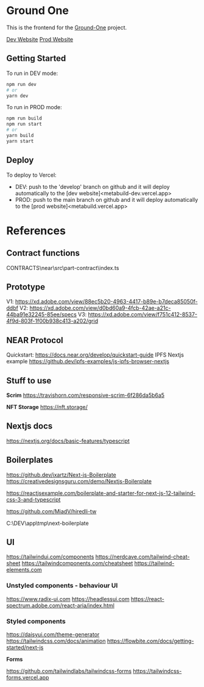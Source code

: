 # Ground One

This is the frontend for the [Ground-One](https://www.groundone.io) project.

[Dev Website](https://metabuild-dev.vercel.app/)
[Prod Website](https://metabuild.vercel.app/)

## Getting Started

To run in DEV mode:

```bash
npm run dev
# or
yarn dev
```

To run in PROD mode:

```bash
npm run build
npm run start
# or
yarn build
yarn start
```

## Deploy

To deploy to Vercel:

-   DEV: push to the 'develop' branch on github and it will deploy automatically to the [dev website]<metabuild-dev.vercel.app>
-   PROD: push to the main branch on github and it will deploy automatically to the [prod website]<metabuild.vercel.app>

# References

## Contract functions

CONTRACTS\near\src\part-contract\index.ts

## Prototype

V1: <https://xd.adobe.com/view/88ec5b20-4963-4417-b89e-b7deca85050f-ddbf>
V2: <https://xd.adobe.com/view/d0bd60a9-4fcb-42ae-a21c-44ba91e32245-85ee/specs>
V3: <https://xd.adobe.com/view/f751c412-8537-4f9d-803f-1f00b938c413-a202/grid>

## NEAR Protocol

Quickstart: <https://docs.near.org/develop/quickstart-guide>
IPFS Nextjs example <https://github.dev/ipfs-examples/js-ipfs-browser-nextjs>

## Stuff to use

**Scrim**
<https://travishorn.com/responsive-scrim-6f286da5b6a5>

**NFT Storage**
<https://nft.storage/>

## Nextjs docs

<https://nextjs.org/docs/basic-features/typescript>

## Boilerplates

<https://github.dev/ixartz/Next-js-Boilerplate>
<https://creativedesignsguru.com/demo/Nextjs-Boilerplate>

<https://reactjsexample.com/boilerplate-and-starter-for-next-js-12-tailwind-css-3-and-typescript>

<https://github.com/MiadV/hiredli-tw>

C:\DEV\app\tmp\next-boilerplate

## UI

<https://tailwindui.com/components>
<https://nerdcave.com/tailwind-cheat-sheet>
<https://tailwindcomponents.com/cheatsheet>
<https://tailwind-elements.com>

### Unstyled components - behaviour UI

<https://www.radix-ui.com>
<https://headlessui.com>
<https://react-spectrum.adobe.com/react-aria/index.html>

### Styled components

<https://daisyui.com/theme-generator>
<https://tailwindcss.com/docs/animation>
<https://flowbite.com/docs/getting-started/next-js>

**Forms**

<https://github.com/tailwindlabs/tailwindcss-forms>
<https://tailwindcss-forms.vercel.app>
